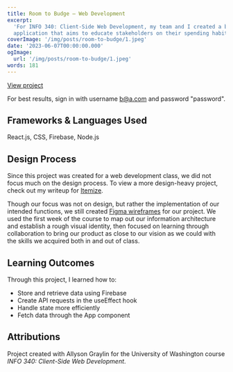 ```yaml
---
title: Room to Budge — Web Development
excerpt:
  'For INFO 340: Client-Side Web Development, my team and I created a budgeting
  application that aims to educate stakeholders on their spending habits.'
coverImage: '/img/posts/room-to-budge/1.jpeg'
date: '2023-06-07T00:00:00.000'
ogImage:
  url: '/img/posts/room-to-budge/1.jpeg'
words: 181
---
```


[View project](https://room-to-budge.web.app/)

For best results, sign in with username b@a.com and password "password".

## Frameworks & Languages Used

React.js, CSS, Firebase, Node.js

## Design Process

Since this project was created for a web development class, we did not focus
much on the design process. To view a more design-heavy project, check out my
writeup for [Itemize](https://www.bellalee.com/blog/posts/itemize).

Though our focus was not on design, but rather the implementation of our
intended functions, we still created
[Figma wireframes](https://www.figma.com/file/8BGlRWDidakOIEQddLzsOH/Room-to-Budge?type=design&node-id=0%3A1&mode=design&t=7T4xWA5SMI7RNOap-1)
for our project. We used the first week of the course to map out our information
architecture and establish a rough visual identity, then focused on learning
through collaboration to bring our product as close to our vision as we could
with the skills we acquired both in and out of class.

## Learning Outcomes

Through this project, I learned how to:

- Store and retrieve data using Firebase
- Create API requests in the useEffect hook
- Handle state more efficiently
- Fetch data through the App component

## Attributions

Project created with Allyson Graylin for the University of Washington course
_INFO 340: Client-Side Web Development_.
